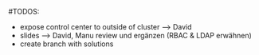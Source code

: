 #TODOS:

* expose control center to outside of cluster --> David
* slides --> David, Manu review und ergänzen (RBAC & LDAP erwähnen)
* create branch with solutions